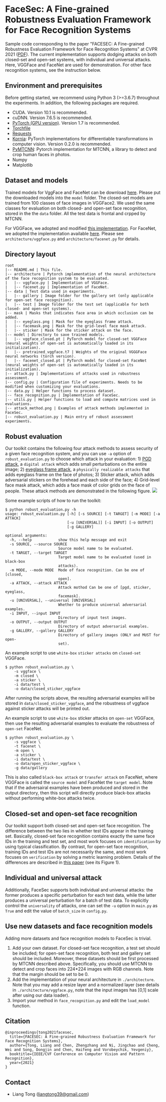 # FaceSec: A Fine-grained Robustness Evaluation Framework for Face Recognition Systems

Sample code corresponding to the paper "FACESEC: A Fine-grained Robustness Evaluation Framework for Face Recognition Systems" at CVPR 2021 ([PDF](https://arxiv.org/pdf/2104.04107.pdf)). The current implementation supports dodging attacks on both closed-set and open-set systems, with individual and universal attacks. Here, VGGFace and FaceNet are used for demonstration. For other face recognition systems, see the instruction below.

## Environment and prerequisites
Before getting started, we recommend using Python 3 (>=3.6.7) throughout the experiments. In addition, the following packages are required.
* CUDA. Version 10.1 is recommended.
* cuDNN. Version 7.6.5 is recommended.
* [PyTorch (GPU version)](https://pytorch.org/get-started/locally/). Version 1.7 is recommended.
* [Torchfile](https://pypi.org/project/torchfile/)
* [Requests](https://pypi.org/project/requests/)
* [Kornia](https://github.com/kornia/kornia): PyTorch implementations for differentiable transformations in computer vision. Version 0.2.0 is recommended.
* [PyMTCNN](https://github.com/timesler/facenet-pytorch#guide-to-mtcnn-in-facenet-pytorch): Pytorch implementation for MTCNN, a library to detect and crop human faces in photos.
* Numpy
* Matplotlib

## Dataset and models
Trained models for VggFace and FaceNet can be download [here](https://www.dropbox.com/sh/hqhkunnnom6rxau/AABxogyk9LKDMWwoLjut8SlNa?dl=0). Please put the downloaded models into the ```model``` folder. The closed-set models are trained from 100 classes of face images in VGGFace2. We used the same classes for evaluation on both closed- and open-set face recognition, stored in the the ```data``` folder. All the test data is frontal and crpped by MTCNN.

For VGGFace, we adopted and modified [this implementation](https://github.com/prlz77/vgg-face.pytorch). For FaceNet, we adopted the implementation available [here](https://github.com/timesler/facenet-pytorch). Please see ```architecture/vggface.py``` and ```architecture/facenet.py``` for details.  

## Directory layout
```
root
|-- README.md | This file.
|-- architecture | Pytorch implementation of the neural architecture of the face recognition system to be evaluated.
|   |-- vggface.py | Implementation of VGGFace.
|   |-- facenet.py | Implementation of FaceNet.  
|-- data | Test data used in experiments. 
|   |-- gallery | Image folder for the gallery set (only applicable for open-set face recognition).
|   |-- test | Image folder for the test set (applicable for both closed- and open-set systems).
|-- mask | Masks that indicates face area in which occlusion can be added.
|   |-- eyeglass.png | Mask for the eyeglass frame attack.
|   |-- facemask.png | Mask for the grid-level face mask attack.
|   |-- sticker | Mask for the sticker attack on the face.  
|-- model | Directory to save trained models.
|   |-- vggface_closed.pt | PyTorch model for closed-set VGGFace (neural weights of open-set is automatically loaded in its initialization).
|   |-- pretrained_vggface.t7 | Weights of the original VGGGFace neural networks (torch version). 
|   |-- facenet_closed.pt | PyTorch model for closed-set FaceNet (neural weights of open-set is automatically loaded in its initialization).
|-- attack.py | Implementations of attacks used in robustness assessment.
|-- config.py | Configuration file of experiments. Needs to be modified when customizing your evaluations.
|-- data.py | Helper functions to process dataset.
|-- face_recognition.py | Implementation of FaceSec.
|-- utils.py | Helper functions to load and compute matrices used in evaluations.
|-- attack_method.png | Examples of attack methods implemented in FaceSec.
|-- robust_evaluation.py | Main entry of robust assessment experiments.
```

## Robust evaluation
Our toolkit contains the following four attack methods to assess security of a given face recognition system, and you can use ```-a``` option of ```robust_evaluation.py``` to choose which attack in your evaluation: 1) [PGD attack](https://arxiv.org/pdf/1706.06083.pdf), a ```digital attack``` which adds small perturbations on the entire image; 2) [eyeglass frame attack](https://dl.acm.org/doi/pdf/10.1145/2976749.2978392), a ```physically realizable attacks``` that adds eyeglass frame on the face of photos; 3) Sticker attack, which adds adversarial stickers on the forehead and each side of the face; 4) Grid-level face mask attack, which adds a face mask of color grids on the face of people. These attack methods are demonstrated in the following figure.
<img src="attack_method.png">

Some example scripts of how to run the toolkit:
```
$ python robust_evaluation.py -h
usage: robust_evaluation.py [-h] [-s SOURCE] [-t TARGET] [-m MODE] [-a ATTACK]
                            [-u [UNIVERSAL]] [-i INPUT] [-o OUTPUT]
                            [-g GALLERY]

optional arguments:
  -h, --help            show this help message and exit
  -s SOURCE, --source SOURCE
                        Source model name to be evaluated.
  -t TARGET, --target TARGET
                        Target model name to be evaluated (used in black-box
                        attacks).
  -m MODE, --mode MODE  Mode of face recognition. Can be one of [closed,
                        open].
  -a ATTACK, --attack ATTACK
                        Attack mothod Can be one of [pgd, sticker, eyeglass,
                        facemask].
  -u [UNIVERSAL], --universal [UNIVERSAL]
                        Whether to produce universal adversarial examples.
  -i INPUT, --input INPUT
                        Directory of input test images.
  -o OUTPUT, --output OUTPUT
                        Directory of output adversarial examples.
  -g GALLERY, --gallery GALLERY
                        Directory of gallery images (ONLY and MUST for open-
                        set).

```

An example script to use ```white-box``` ```sticker attacks``` on ```closed-set``` VGGFace.
```
$ python robust_evaluation.py \
    -s vggface \
    -m closed \
    -a sticker \
    -i data/test \
    -o data/closed_sticker_vggface
```
After running the scripts above, the resulting adversarial examples will be stored in ```data/closed_sticker_vggface```, and the robustness of vggface against sticker attacks will be printed out.

An example script to use ```white-box``` sticker attacks on ```open-set``` VGGFace, then use the resulting adversarial examples to evaluate the robustness of ```open-set``` FaceNet. 
```
$ python robust_evaluation.py \
    -s vggface \
    -t facenet \
    -m open \
    -a sticker \
    -i data/test \
    -o data/open_sticker_vggface \
    -g data/gallery
```
This is also called ```black-box attack``` or ```transfer attack``` on FaceNet, where VGGFace is called the ```source model``` and FaceNet the ```target model```. Note that if the adversairal examples have been produced and stored in the output directory, then this script will directly produce black-box attacks without performing white-box attacks twice.

## Closed-set and open-set face recognition
Our toolkit support both closed-set and open-set face recognition. The difference between the two lies in whether test IDs appear in the training set. Basically, closed-set face recognition contains exactly the same face IDs in the training and test set, and most work focuses on ```identification``` by using typical classification. By contrast, for open-set face recognition, training IDs and test IDs are not necessarily the same, and most work focuses on ```verification``` by solving a metric learning problem. Details of the differences are described in [this paper](https://openaccess.thecvf.com/content_cvpr_2017/papers/Liu_SphereFace_Deep_Hypersphere_CVPR_2017_paper.pdf) (see its Figure 1).

## Individual and universal attack
Additionally, FaceSec supports both individual and universal attacks: the former produces a specific perturbation for each test data, while the latter produces a universal perturbation for a batch of test data. To explicitly control the ```universality``` of attacks, one can set the ```-u``` option in ```main.py``` as ```True``` and edit the value of ```batch_size``` in ```config.py```.

## Use new datasets and face recognition models
Adding more datasets and face recognition models to FaceSec is trivial.
1. Add your own dataset. For closed-set face recognition, a test set should be included; for open-set face recognition, both test and gallery set should be included. Moreover, these datasets should be first processed by MTCNN described above. Specifically, you should use MTCNN to detect and crop faces into 224*224 images with RGB channels. Note that the margin should be set to be 0.
2. Add the implementation of your neural architecture in ```./architecture```. Note that you may add a resize layer and a normalized layer (see details in ```./architecture/vggface.py```, note that the input images has [0,1] scale after using our data loader).
3. Import your method in ```face_recognition.py``` and edit the ```load_model``` function.

## Citation
```
@inproceedings{tong2021facesec,
  title={FACESEC: A Fine-grained Robustness Evaluation Framework for Face Recognition Systems},
  author={Tong, Liang and Chen, Zhengzhang and Ni, Jingchao and Cheng, Wei and Song, Dongjin and Chen, Haifeng and Vorobeychik, Yevgeniy},
  booktitle={IEEE/CVF Conference on Computer Vision and Pattern Recognition},
  year={2021}
}
```

## Contact
* Liang Tong (liangtong39@gmail.com)
